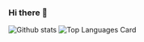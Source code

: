### Hi there 👋

<!--
**Esha1302/Esha1302** is a ✨ _special_ ✨ repository because its `README.md` (this file) appears on your GitHub profile.

Here are some ideas to get you started:

- 🔭 I’m currently working on ...
- 🌱 I’m currently learning ...
- 👯 I’m looking to collaborate on ...
- 🤔 I’m looking for help with ...
- 💬 Ask me about ...
- 📫 How to reach me: ...
- 😄 Pronouns: ...
- ⚡ Fun fact: ...
-->
![Github stats](https://github-readme-stats.vercel.app/api?username=Esha1302&theme=radical&show_icons=true&count_private=true)
![Top Languages Card](https://github-readme-stats.vercel.app/api/top-langs/?username=Esha1302&layout=compact)

